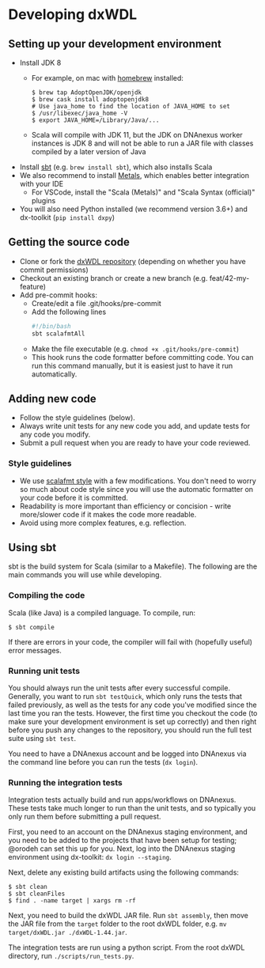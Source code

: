 # Developing dxWDL

## Setting up your development environment

* Install JDK 8
  * For example, on mac with [homebrew]() installed:
    
    ```
    $ brew tap AdoptOpenJDK/openjdk
    $ brew cask install adoptopenjdk8
    # Use java_home to find the location of JAVA_HOME to set
    $ /usr/libexec/java_home -V
    $ export JAVA_HOME=/Library/Java/...
    ```
  * Scala will compile with JDK 11, but the JDK on DNAnexus worker instances is JDK 8 and will not be able to run a JAR file with classes compiled by a later version of Java
* Install [sbt]() (e.g. `brew install sbt`), which also installs Scala
* We also recommend to install [Metals](), which enables better integration with your IDE
  * For VSCode, install the "Scala (Metals)" and "Scala Syntax (official)" plugins
* You will also need Python installed (we recommend version 3.6+) and dx-toolkit (`pip install dxpy`)

## Getting the source code

* Clone or fork the [dxWDL repository]() (depending on whether you have commit permissions)
* Checkout an existing branch or create a new branch (e.g. feat/42-my-feature)
* Add pre-commit hooks:
  * Create/edit a file .git/hooks/pre-commit
  * Add the following lines
    ```bash
    #!/bin/bash
    sbt scalafmtAll
    ```
  * Make the file executable (e.g. `chmod +x .git/hooks/pre-commit`)
  * This hook runs the code formatter before committing code. You can run this command manually, but it is easiest just to have it run automatically.

## Adding new code

* Follow the style guidelines (below).
* Always write unit tests for any new code you add, and update tests for any code you modify.
* Submit a pull request when you are ready to have your code reviewed.

### Style guidelines

* We use [scalafmt style]() with a few modifications. You don't need to worry so much about code style since you will use the automatic formatter on your code before it is committed.
* Readability is more important than efficiency or concision - write more/slower code if it makes the code more readable.
* Avoid using more complex features, e.g. reflection.

## Using sbt

sbt is the build system for Scala (similar to a Makefile). The following are the main commands you will use while developing.

### Compiling the code

Scala (like Java) is a compiled language. To compile, run:

```
$ sbt compile
```

If there are errors in your code, the compiler will fail with (hopefully useful) error messages.

### Running unit tests

You should always run the unit tests after every successful compile. Generally, you want to run `sbt testQuick`, which only runs the tests that failed previously, as well as the tests for any code you've modified since the last time you ran the tests. However, the first time you checkout the code (to make sure your development environment is set up correctly) and then right before you push any changes to the repository, you should run the full test suite using `sbt test`.

You need to have a DNAnexus account and be logged into DNAnexus via the command line before you can run the tests (`dx login`).

### Running the integration tests

Integration tests actually build and run apps/workflows on DNAnexus. These tests take much longer to run than the unit tests, and so typically you only run them before submitting a pull request.

First, you need to an account on the DNAnexus staging environment, and you need to be added to the projects that have been setup for testing; @orodeh can set this up for you. Next, log into the DNAnexus staging environment using dx-toolkit: `dx login --staging`.

Next, delete any existing build artifacts using the following commands:

```
$ sbt clean
$ sbt cleanFiles
$ find . -name target | xargs rm -rf
```

Next, you need to build the dxWDL JAR file. Run `sbt assembly`, then move the JAR file from the `target` folder to the root dxWDL folder, e.g. `mv target/dxWDL.jar ./dxWDL-1.44.jar`.

The integration tests are run using a python script. From the root dxWDL directory, run `./scripts/run_tests.py`.
